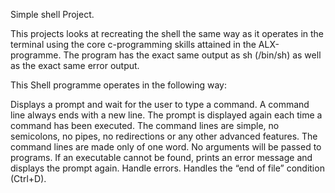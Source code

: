 Simple shell Project.

This projects looks at recreating the shell the same way as it operates in the terminal using the
core c-programming skills attained in the ALX-programme.
The program has the exact same output as sh (/bin/sh) as well as the exact same error output.

This Shell programme operates in the following way:

Displays a prompt and wait for the user to type a command. A command line always ends with a new line.
The prompt is displayed again each time a command has been executed.
The command lines are simple, no semicolons, no pipes, no redirections or any other advanced features.
The command lines are made only of one word. No arguments will be passed to programs.
If an executable cannot be found, prints an error message and displays the prompt again.
Handle errors.
Handles the “end of file” condition (Ctrl+D).
